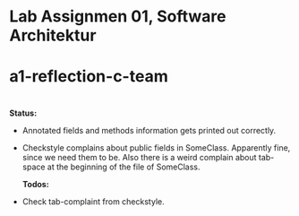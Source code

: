 # Lab Assignmen 01, Software Architektur
# a1-reflection-c-team
# 
  **Status:**
- Annotated fields and methods information gets printed out correctly.
- Checkstyle complains about public fields in SomeClass. Apparently fine, since we need them to be.
Also there is a weird complain about tab-space at the beginning of the file of SomeClass.

  **Todos:**
- Check tab-complaint from checkstyle.
